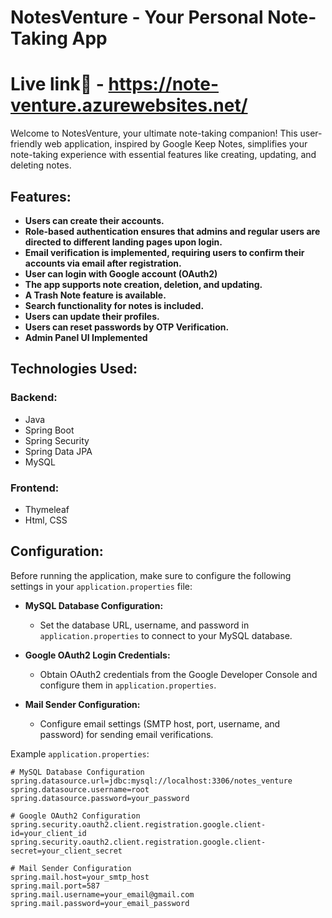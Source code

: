 # NotesVenture - Your Personal Note-Taking App
# Live link🚀 - https://note-venture.azurewebsites.net/
Welcome to NotesVenture, your ultimate note-taking companion! This user-friendly web application, inspired by Google Keep Notes, simplifies your note-taking experience with essential features like creating, updating, and deleting notes.

## Features:

- **Users can create their accounts.**
- **Role-based authentication ensures that admins and regular users are directed to different landing pages upon login.**
- **Email verification is implemented, requiring users to confirm their accounts via email after registration.**
- **User can login with Google account (OAuth2)**
- **The app supports note creation, deletion, and updating.**
- **A Trash Note feature is available.**
- **Search functionality for notes is included.**
- **Users can update their profiles.**
- **Users can reset passwords by OTP Verification.**
- **Admin Panel UI Implemented**

## Technologies Used:

### Backend:

- Java
- Spring Boot
- Spring Security
- Spring Data JPA
- MySQL

### Frontend:

- Thymeleaf
- Html, CSS

## Configuration:

Before running the application, make sure to configure the following settings in your `application.properties` file:

- **MySQL Database Configuration:**
  - Set the database URL, username, and password in `application.properties` to connect to your MySQL database.

- **Google OAuth2 Login Credentials:**
  - Obtain OAuth2 credentials from the Google Developer Console and configure them in `application.properties`.

- **Mail Sender Configuration:**
  - Configure email settings (SMTP host, port, username, and password) for sending email verifications.

Example `application.properties`:

```properties
# MySQL Database Configuration
spring.datasource.url=jdbc:mysql://localhost:3306/notes_venture
spring.datasource.username=root
spring.datasource.password=your_password

# Google OAuth2 Configuration
spring.security.oauth2.client.registration.google.client-id=your_client_id
spring.security.oauth2.client.registration.google.client-secret=your_client_secret

# Mail Sender Configuration
spring.mail.host=your_smtp_host
spring.mail.port=587
spring.mail.username=your_email@gmail.com
spring.mail.password=your_email_password
